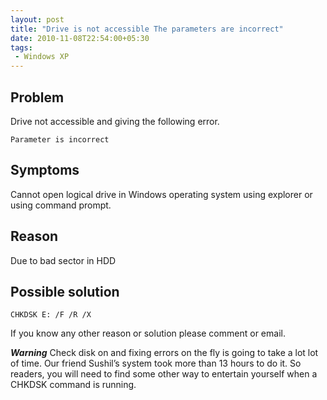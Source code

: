 ```yaml
---
layout: post
title: "Drive is not accessible The parameters are incorrect"
date: 2010-11-08T22:54:00+05:30
tags:
 - Windows XP
---
```

## Problem
Drive not accessible and giving the following error.

`Parameter is incorrect`

## Symptoms
Cannot open logical drive in Windows operating system using explorer or using command prompt.

## Reason
Due to bad sector in HDD

## Possible solution
```
CHKDSK E: /F /R /X
```

If you know any other reason or solution please comment or email.

_**Warning**_
Check disk on and fixing errors on the fly is going to take a lot lot of time. Our friend Sushil’s system took more than 13 hours to do it. So readers, you will need to find some other way to entertain yourself when a CHKDSK command is running.
